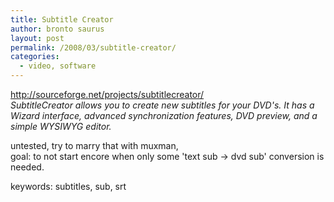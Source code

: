 ```yaml
---
title: Subtitle Creator
author: bronto saurus
layout: post
permalink: /2008/03/subtitle-creator/
categories:
  - video, software
---
```

<a href="http://sourceforge.net/projects/subtitlecreator/" target="_blank" >http://sourceforge.net/projects/subtitlecreator/</a>  
*SubtitleCreator allows you to create new subtitles for your DVD's. It has a Wizard interface, advanced synchronization features, DVD preview, and a simple WYSIWYG editor.*

untested, try to marry that with muxman,   
goal: to not start encore when only some 'text sub -> dvd sub' conversion is needed.

keywords: subtitles, sub, srt